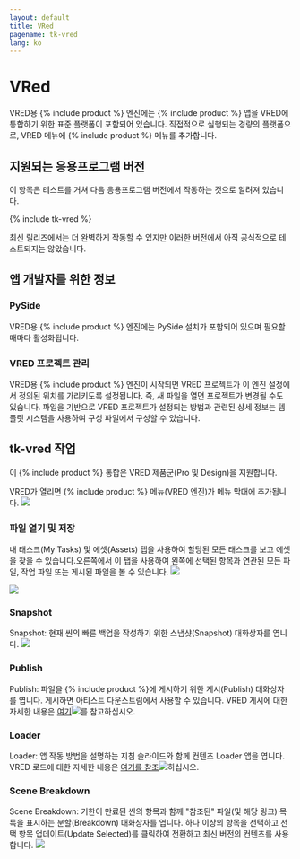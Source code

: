 ```yaml
---
layout: default
title: VRed
pagename: tk-vred
lang: ko
---
```


# VRed

VRED용 {% include product %} 엔진에는 {% include product %} 앱을 VRED에 통합하기 위한 표준 플랫폼이 포함되어 있습니다. 직접적으로 실행되는 경량의 플랫폼으로, VRED 메뉴에 {% include product %} 메뉴를 추가합니다.

## 지원되는 응용프로그램 버전

이 항목은 테스트를 거쳐 다음 응용프로그램 버전에서 작동하는 것으로 알려져 있습니다.

{% include tk-vred %}

최신 릴리즈에서는 더 완벽하게 작동할 수 있지만 이러한 버전에서 아직 공식적으로 테스트되지는 않았습니다.

## 앱 개발자를 위한 정보

### PySide

VRED용 {% include product %} 엔진에는 PySide 설치가 포함되어 있으며 필요할 때마다 활성화됩니다.

### VRED 프로젝트 관리

VRED용 {% include product %} 엔진이 시작되면 VRED 프로젝트가 이 엔진 설정에서 정의된 위치를 가리키도록 설정됩니다. 즉, 새 파일을 열면 프로젝트가 변경될 수도 있습니다. 파일을 기반으로 VRED 프로젝트가 설정되는 방법과 관련된 상세 정보는 템플릿 시스템을 사용하여 구성 파일에서 구성할 수 있습니다.

## tk-vred 작업

이 {% include product %} 통합은 VRED 제품군(Pro 및 Design)을 지원합니다.

VRED가 열리면 {% include product %} 메뉴(VRED 엔진)가 메뉴 막대에 추가됩니다.
![](https://help.autodesk.com/cloudhelp/2020/ENU/VRED-Shotgun/images/ShotgunMenuVRED.png)


### 파일 열기 및 저장

내 태스크(My Tasks) 및 에셋(Assets) 탭을 사용하여 할당된 모든 태스크를 보고 에셋을 찾을 수 있습니다.오른쪽에서 이 탭을 사용하여 왼쪽에 선택된 항목과 연관된 모든 파일, 작업 파일 또는 게시된 파일을 볼 수 있습니다.
![](https://help.autodesk.com/cloudhelp/2020/ENU/VRED-Shotgun/images/ShotgunFileOpenVRED.png)

![](https://help.autodesk.com/cloudhelp/2020/ENU/VRED-Shotgun/images/ShotgunFileSaveVRED.png)


### Snapshot
Snapshot: 현재 씬의 빠른 백업을 작성하기 위한 스냅샷(Snapshot) 대화상자를 엽니다.
![](https://help.autodesk.com/cloudhelp/2020/ENU/VRED-Shotgun/images/ShotgunSnapshotVRED.png)


### 	Publish
Publish: 파일을 {% include product %}에 게시하기 위한 게시(Publish) 대화상자를 엽니다. 게시하면 아티스트 다운스트림에서 사용할 수 있습니다. VRED 게시에 대한 자세한 내용은 [여기](https://github.com/shotgunsoftware/tk-vred/wiki/Publishing)![](https://help.autodesk.com/cloudhelp/2020/ENU/VRED-Shotgun/images/ShotgunPublishVRED.png)를 참고하십시오.


### Loader
Loader: 앱 작동 방법을 설명하는 지침 슬라이드와 함께 컨텐츠 Loader 앱을 엽니다.
VRED 로드에 대한 자세한 내용은 [여기를 참조](https://github.com/shotgunsoftware/tk-vred/wiki/Loading)![](https://help.autodesk.com/cloudhelp/2020/ENU/VRED-Shotgun/images/ShotgunLoaderVRED.png)하십시오.

### Scene Breakdown
Scene Breakdown: 기한이 만료된 씬의 항목과 함께 "참조된" 파일(및 해당 링크) 목록을 표시하는 분할(Breakdown) 대화상자를 엽니다. 하나 이상의 항목을 선택하고 선택 항목 업데이트(Update Selected)를 클릭하여 전환하고 최신 버전의 컨텐츠를 사용합니다.
![](https://help.autodesk.com/cloudhelp/2020/ENU/VRED-Shotgun/images/ShotgunBreakdownVRED.png)
